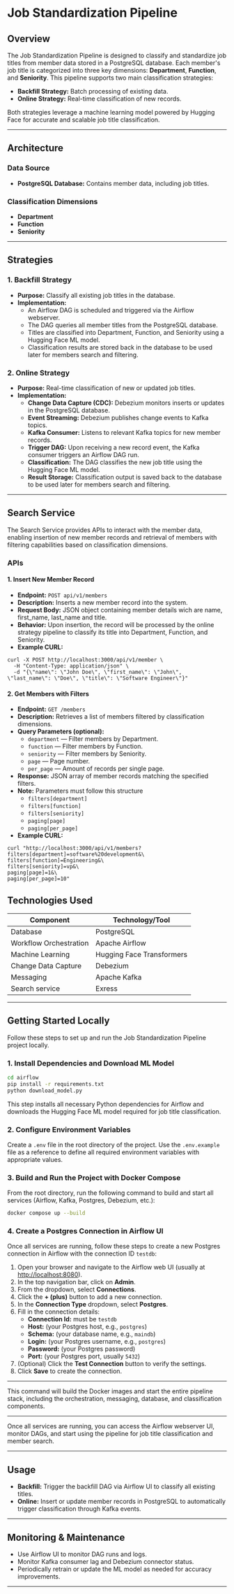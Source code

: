 # Job Standardization Pipeline

## Overview

The Job Standardization Pipeline is designed to classify and standardize job titles from member data stored in a PostgreSQL database. Each member's job title is categorized into three key dimensions: **Department**, **Function**, and **Seniority**. This pipeline supports two main classification strategies:

- **Backfill Strategy:** Batch processing of existing data.
- **Online Strategy:** Real-time classification of new records.

Both strategies leverage a machine learning model powered by Hugging Face for accurate and scalable job title classification.

---

## Architecture

### Data Source

- **PostgreSQL Database:** Contains member data, including job titles.

### Classification Dimensions

- **Department**
- **Function**
- **Seniority**

---

## Strategies

### 1. Backfill Strategy

- **Purpose:** Classify all existing job titles in the database.
- **Implementation:**
  - An Airflow DAG is scheduled and triggered via the Airflow webserver.
  - The DAG queries all member titles from the PostgreSQL database.
  - Titles are classified into Department, Function, and Seniority using a Hugging Face ML model.
  - Classification results are stored back in the database to be used later for members search and filtering.

### 2. Online Strategy

- **Purpose:** Real-time classification of new or updated job titles.
- **Implementation:**
  - **Change Data Capture (CDC):** Debezium monitors inserts or updates in the PostgreSQL database.
  - **Event Streaming:** Debezium publishes change events to Kafka topics.
  - **Kafka Consumer:** Listens to relevant Kafka topics for new member records.
  - **Trigger DAG:** Upon receiving a new record event, the Kafka consumer triggers an Airflow DAG run.
  - **Classification:** The DAG classifies the new job title using the Hugging Face ML model.
  - **Result Storage:** Classification output is saved back to the database to be used later for members search and filtering.

---

## Search Service

The Search Service provides APIs to interact with the member data, enabling insertion of new member records and retrieval of members with filtering capabilities based on classification dimensions.

### APIs

#### 1. Insert New Member Record

- **Endpoint:** `POST api/v1/members`
- **Description:** Inserts a new member record into the system.
- **Request Body:** JSON object containing member details wich are name, first_name, last_name and title.
- **Behavior:** Upon insertion, the record will be processed by the online strategy pipeline to classify its title into Department, Function, and Seniority.
- **Example CURL:** 
```
curl -X POST http://localhost:3000/api/v1/member \
  -H "Content-Type: application/json" \
  -d "{\"name\": \"John Doe\", \"first_name\": \"John\", \"last_name\": \"Doe\", \"title\": \"Software Engineer\"}"
```


#### 2. Get Members with Filters

- **Endpoint:** `GET /members`
- **Description:** Retrieves a list of members filtered by classification dimensions.
- **Query Parameters (optional):**
  - `department` — Filter members by Department.
  - `function` — Filter members by Function.
  - `seniority` — Filter members by Seniority.
  - `page` — Page number.
  - `per_page` — Amount of records per single page.
- **Response:** JSON array of member records matching the specified filters.
- **Note:** Parameters must follow this structure
  - `filters[department]`
  - `filters[function]`
  - `filters[seniority]`
  - `paging[page]`
  - `paging[per_page]`
- **Example CURL:** 
```
curl "http://localhost:3000/api/v1/members?filters[department]=software%20development&\
filters[function]=Engineering&\
filters[seniority]=vp&\
paging[page]=1&\
paging[per_page]=10"
```
## Technologies Used

| Component             | Technology/Tool          |
|-----------------------|-------------------------|
| Database              | PostgreSQL              |
| Workflow Orchestration| Apache Airflow           |
| Machine Learning      | Hugging Face Transformers|
| Change Data Capture   | Debezium                |
| Messaging             | Apache Kafka            |
| Search service        | Exress                  |

---

## Getting Started Locally

Follow these steps to set up and run the Job Standardization Pipeline project locally.

### 1. Install Dependencies and Download ML Model
```sh
cd airflow
pip install -r requirements.txt
python download_model.py
```

This step installs all necessary Python dependencies for Airflow and downloads the Hugging Face ML model required for job title classification.

### 2. Configure Environment Variables

Create a `.env` file in the root directory of the project. Use the `.env.example` file as a reference to define all required environment variables with appropriate values.


### 3. Build and Run the Project with Docker Compose

From the root directory, run the following command to build and start all services (Airflow, Kafka, Postgres, Debezium, etc.):

```sh
docker compose up --build
```
### 4. Create a Postgres Connection in Airflow UI

Once all services are running, follow these steps to create a new Postgres connection in Airflow with the connection ID `testdb`:

1. Open your browser and navigate to the Airflow web UI (usually at [http://localhost:8080](http://localhost:8080)).
2. In the top navigation bar, click on **Admin**.
3. From the dropdown, select **Connections**.
4. Click the **+ (plus)** button to add a new connection.
5. In the **Connection Type** dropdown, select **Postgres**.
6. Fill in the connection details:
    - **Connection Id:** must be `testdb`
    - **Host:** (your Postgres host, e.g., `postgres`)
    - **Schema:** (your database name, e.g., `maindb`)
    - **Login:** (your Postgres username, e.g., `postgres`)
    - **Password:** (your Postgres password)
    - **Port:** (your Postgres port, usually `5432`)
7. (Optional) Click the **Test Connection** button to verify the settings.
8. Click **Save** to create the connection.

---

This command will build the Docker images and start the entire pipeline stack, including the orchestration, messaging, database, and classification components.

---

Once all services are running, you can access the Airflow webserver UI, monitor DAGs, and start using the pipeline for job title classification and member search.


---

## Usage

- **Backfill:** Trigger the backfill DAG via Airflow UI to classify all existing titles.
- **Online:** Insert or update member records in PostgreSQL to automatically trigger classification through Kafka events.

---

## Monitoring & Maintenance

- Use Airflow UI to monitor DAG runs and logs.
- Monitor Kafka consumer lag and Debezium connector status.
- Periodically retrain or update the ML model as needed for accuracy improvements.

---

